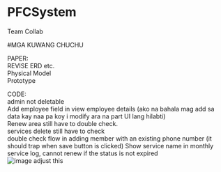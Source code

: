 # PFCSystem
Team Collab

#MGA KUWANG CHUCHU

PAPER: <br />
REVISE ERD etc. <br/>
Physical Model <br />
Prototype <br />



CODE: <br />
admin not deletable <br/>
Add employee field in view employee details (ako na bahala mag add sa data kay naa pa koy i modify ara na part UI lang hilabti) <br/>
Renew area still have to double check. <br/>
services delete still have to check <br/>
double check flow in adding member with an existing phone number (it should trap when save button is clicked)
Show service name in monthly service log, cannot renew if the status is not expired <br/>
![image](https://github.com/Aytsuu/PFCSystem/assets/113164971/536f22c6-ff89-475f-bc4a-237bdb7d0894)
adjust this
<br/>


